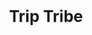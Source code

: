 ---
layout: project
order: 10
metatitle: Trip Tribe ✕ Esten.co
metadescription: A community built around joining extraordinary wellness retreats hosted by trusted leaders worldwide
metaimg: triptribe-meta.jpg
device: desktop
title: Trip Tribe
headline: Extraordinary wellness retreats with trusted leaders
hex: "4a7388"
hex2: "b5ceda"
agency: Lift Interactive
type: Web App
role: Product Design
bug: trip-tribe-bug.png
cardbackground: trip-tribe-background.png
cardbackgroundalt: Trip Tribe supporting graphic of a woman doing yoga
herographic: trip-tribe-herographic.jpg
herographicalt: Homepage screenshot of the Trip Tribe web application
introimg: triptribe-1.jpg
introimgalt: Grid of screenshots from various pages of the Trip Tribe web application
screens1title: Trip Makers
screens1description: Trip Tribe was running successful trips for years before we met, but where they excelled in technology and community building they also lacked in design and user experience. That's where we came in, re-thinking their application screen by screen from user-flow to design. 
screens1desktop: triptribe-screen-1.jpg
screens1desktopalt: Responsive desktop screenshot of the Trip Tribe web application "Cari Javoroski" leader profile page
screens2desktop: triptribe-screen-2.jpg
screens2desktopalt: Responsive desktop screenshot of the Trip Tribe web application "home" page
screens3desktop: triptribe-screen-3.jpg
screens3desktopalt: Responsive desktop screenshot of the Trip Tribe web application "destinations" listing page
bustoutimage: trip-tribe-bigimage.jpg
bustoutimagealt: Imagery of a group of people enjoying a white-water rafting travel experience
screens2title: Aesthetics
screens2description: When working on an interface of this scale it becomes less about style than it is about intuitive design. With each complex feature or function added to the app comes with a deeper look into visual hierarchy, useability, readability and smart colour application.
<!-- screens2linktext: -->
<!-- screens2linkurl: -->
screens2firstimage: trip-tribe-mobile1.jpg
screens2firstimagealt: Responsive mobile screenshot of the Trip Tribe web application "retreats" listing page
screens2secondimage: trip-tribe-mobile2.jpg
screens2secondimagealt: Responsive mobile screenshot of the Trip Tribe web application trip detail page
screens2thirdimage: trip-tribe-mobile3.jpg
screens2thirdimagealt: Responsive mobile screenshot of the Trip Tribe web application "Greek Island Fitness and Wellness Retreat" trip page
screens2fourthimage: trip-tribe-mobile4.jpg
screens2fourthimagealt: Responsive mobile screenshot of the Trip Tribe web application "Destination" menu page
<!-- screens3title: -->
screens3blockquote: A thoughtful and creative team, they efficiently delivered designs that exceeded expectations. By providing communication tools and draft designs, the team facilitated transparent collaboration. Their responsiveness and expertise were a couple of their notable qualities.
screens3description: Dave Aidekman
<!-- screens3linktext: -->
<!-- screens3linkurl: -->
outroimage: triptribe-2.jpg
outroimagealt: Grid of screenshots from various pages of the Trip Tribe web application
svg-box: "0 0 151 150"
svg-path: "M75.9409801,0 C117.292345,0 150.941235,33.6486 150.941235,75 C150.941235,116.351 117.292345,150 75.9409801,150 C34.5898152,150 0.941235099,116.351 0.941235099,75 C0.941235099,33.6486 34.5898152,0 75.9409801,0 Z M52.4243569,47.8378 C51.2081609,47.8378 49.9919649,48.2432 49.1811675,49.054 C48.3703702,49.8648 47.9649715,51.081 47.9649715,52.2972 C47.9649715,53.5134 48.3703702,54.7297 49.1811675,55.5405 L49.1811675,55.5405 L71.8837934,75.8107 L37.8299046,105.811 C37.0190072,106.622 36.2082099,107.838 36.2082099,108.649 C36.2082099,109.865 36.6136086,111.081 37.4245059,111.892 C38.2353033,112.703 39.4514993,113.108 40.6676953,113.108 C41.8838914,113.108 43.1000874,112.703 43.9108847,111.892 L43.9108847,111.892 L75.1269828,79.054 L93.7756218,101.757 C94.5864192,102.568 95.8026152,103.378 97.0188112,103.378 L97.0188112,103.378 L97.4242099,103.378 C98.6405059,103.378 99.4513033,102.973 100.262401,102.162 C101.073398,101.351 101.478397,100.135 101.478397,98.9189 C101.382397,98.7274 101.286397,98.5134 101.185398,98.2875 C100.858399,97.5564 100.4764,96.7004 99.856702,96.081 L99.856702,96.081 L76.3432788,74.1891 L55.2622477,49.4594 C54.6428497,48.84 53.7868525,48.4572 53.0557549,48.1302 C52.8298556,48.0292 52.6158563,47.9335 52.4243569,47.8378 Z M39.4530993,71.7568 C38.2369033,71.7568 37.0207072,72.1622 36.2098099,72.973 C35.3990125,73.7839 34.9936139,75.0001 34.9936139,76.2163 C34.9936139,77.4325 35.3990125,78.6487 36.2098099,79.4595 C37.0207072,80.2703 38.2369033,80.6757 39.4530993,80.6757 L39.4530993,80.6757 L59.3179344,79.0541 L62.9665225,75.8109 L59.7233331,72.973 Z M109.992369,70.946 L84.856851,72.973 L84.0460536,72.973 L90.9378311,78.6487 L109.992369,79.8649 L110.397368,79.8649 L110.635287,79.8594947 C111.721497,79.8090449 112.478427,79.4054467 113.235358,78.6487 C114.046356,77.8379 114.451354,76.6217 114.451354,75.4054 C114.451354,74.1892 114.046356,72.973 113.235358,72.1622 C112.424361,71.3514 111.208365,70.946 109.992369,70.946 L109.992369,70.946 Z M110.399368,37.2974 C109.183372,37.2974 107.967375,37.7028 107.156378,38.5136 L107.156378,38.5136 L80.3997655,68.5136 L87.291543,67.7028 L113.237358,44.5947 L113.389222,44.4381046 C114.146562,43.6333586 114.859353,42.516925 114.859353,41.7568 C114.859353,40.5406 114.453354,39.3244 113.642357,38.5136 C112.83236,37.7028 111.615364,37.2974 110.399368,37.2974 Z"
---